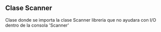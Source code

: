 ## Clase Scanner 
Clase donde se importa la clase Scanner libreria que no ayudara con I/O dentro de la consola 
'Scanner' 

